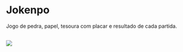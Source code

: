 # Jokenpo

<p> Jogo de pedra, papel, tesoura com placar e resultado de cada partida. </p> 
<br>


<div> 

<img  src="https://spotty-grenadilla-d26.notion.site/image/https%3A%2F%2Fs3-us-west-2.amazonaws.com%2Fsecure.notion-static.com%2Fcae1afea-4a0c-4bbc-a50d-2c6d813314ae%2FUntitled.png?table=block&id=7da15948-f31d-49d9-a49b-7a8570d28761&spaceId=d1b02b65-6f05-41fb-9868-69f5ce300038&width=1150&userId=&cache=v2">
</div>
